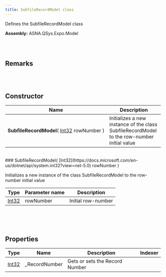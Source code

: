 ```yaml
---
title: SubfileRecordModel class
---
```


<style>
tr td:first-child {
    white-space: nowrap;
}
</style>

Defines the SubfileRecordModel class

**Assembly:** ASNA.QSys.Expo.Model

<br>
<br>

## Remarks

<br>
<br>

## Constructor

| Name |  Description 
| --- | --- 
| **SubfileRecordModel**( [Int32](https://docs.microsoft.com/en-us/dotnet/api/system.int32?view=net-5.0) rowNumber ) | Initializes a new instance of the class SubfileRecordModel to the row-number initial value

<br>
### SubfileRecordModel( [Int32](https://docs.microsoft.com/en-us/dotnet/api/system.int32?view=net-5.0) rowNumber )

Initializes a new instance of the class SubfileRecordModel to the row-number initial value

| Type | Parameter name | Description
| --- | --- | ---
| [Int32](https://docs.microsoft.com/en-us/dotnet/api/system.int32?view=net-5.0) | rowNumber | Initial row-number 

<br>

<br>
<br>

## Properties

| Type | Name | Description | Indexer
| --- | --- | --- | --- 
| [Int32](https://docs.microsoft.com/en-us/dotnet/api/system.int32?view=net-5.0) | _RecordNumber | Gets or sets the Record Number | 

<br>
<br>

